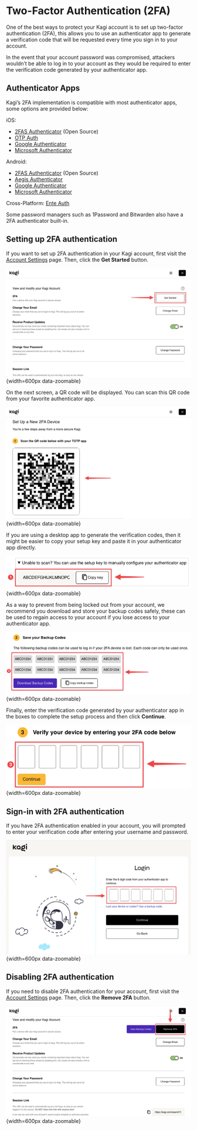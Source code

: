# Two-Factor Authentication (2FA)

One of the best ways to protect your Kagi account is to set up two-factor authentication (2FA), this allows you to use an authenticator app to generate a verification code that will be requested every time you sign in to your account.

In the event that your account password was compromised, attackers wouldn’t be able to log in to your account as they would be required to enter the verification code generated by your authenticator app.

## Authenticator Apps

Kagi’s 2FA implementation is compatible with most authenticator apps, some options are provided below:

iOS:
- [2FAS Authenticator](https://apps.apple.com/us/app/2fas-auth/id1217793794) (Open Source)
- [OTP Auth](https://apps.apple.com/us/app/otp-auth/id659877384)  
- [Google Authenticator](https://apps.apple.com/us/app/google-authenticator/id388497605)  
- [Microsoft Authenticator](https://apps.apple.com/us/app/microsoft-authenticator/id983156458)  

Android:
- [2FAS Authenticator](https://play.google.com/store/apps/details?id=com.twofasapp) (Open Source)
- [Aegis Authenticator](https://play.google.com/store/apps/details?id=com.beemdevelopment.aegis&hl=en&gl=US)
- [Google Authenticator](https://play.google.com/store/apps/details?id=com.google.android.apps.authenticator2&hl=en&gl=US)
- [Microsoft Authenticator](https://play.google.com/store/apps/details?id=com.azure.authenticator&hl=en&gl=US)

Cross-Platform: [Ente Auth](https://github.com/ente-io/ente/tree/main/auth#readme)

Some password managers such as 1Password and Bitwarden also have a 2FA authenticator built-in.

## Setting up 2FA authentication

If you want to set up 2FA authentication in your Kagi account, first visit the [Account Settings](https://kagi.com/settings?p=user_details) page. Then, click the **Get Started** button.

![2FA authentication - Get Started](./media/2fa_auth_get_started.png){width=600px data-zoomable}

On the next screen, a QR code will be displayed. You can scan this QR code from your favorite authenticator app.

![2FA authentication - QR code](./media/2fa_auth_qr_code.png){width=600px data-zoomable}

If you are using a desktop app to generate the verification codes, then it might be easier to copy your setup key and paste it in your authenticator app directly.

![2FA authentication - Manual Configuration](./media/2fa_auth_manual_configuration.png){width=600px data-zoomable}

As a way to prevent from being locked out from your account, we recommend you download and store your backup codes safely, these can be used to regain access to your account if you lose access to your authenticator app.

![2FA authentication - Manual Configuration](./media/2fa_auth_backup_codes.png){width=600px data-zoomable}

Finally, enter the verification code generated by your authenticator app in the boxes to complete the setup process and then click **Continue**.

![2FA authentication - Finish setup](./media/2fa_auth_verify.png){width=600px data-zoomable}

## Sign-in with 2FA authentication

If you have 2FA authentication enabled in your account, you will prompted to enter your verification code after entering your username and password.

![2FA authentication - Login](./media/2fa_auth_login.png){width=600px data-zoomable}

## Disabling 2FA authentication

If you need to disable 2FA authentication for your account, first visit the [Account Settings](https://kagi.com/settings?p=user_details) page. Then, click the **Remove 2FA** button.

![2FA authentication - Login](./media/2fa_auth_remove_2fa.png){width=600px data-zoomable}
